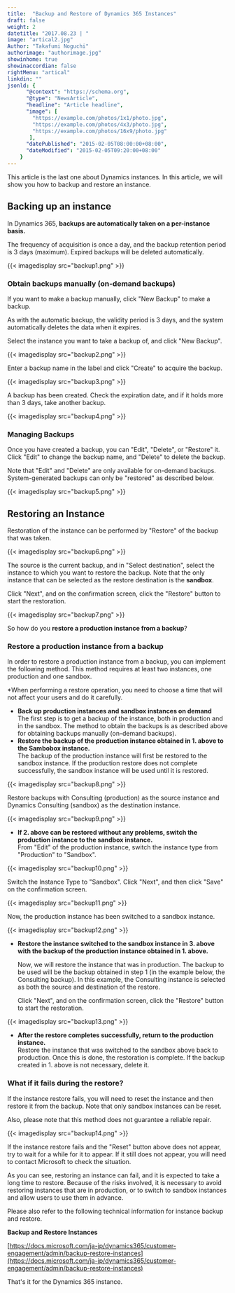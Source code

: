 ```yaml
---
title:  "Backup and Restore of Dynamics 365 Instances"
draft: false
weight: 2
datetitle: "2017.08.23 | "
image: "artical2.jpg"
Author: "Takafumi Noguchi"
authorimage: "authorimage.jpg"
showinhome: true
showinaccordian: false
rightMenu: "artical"
linkdin: ""
jsonld: {
      "@context": "https://schema.org",
      "@type": "NewsArticle",
      "headline": "Article headline",
      "image": [
        "https://example.com/photos/1x1/photo.jpg",
        "https://example.com/photos/4x3/photo.jpg",
        "https://example.com/photos/16x9/photo.jpg"
       ],
      "datePublished": "2015-02-05T08:00:00+08:00",
      "dateModified": "2015-02-05T09:20:00+08:00"
    }
---
```

<!-- Intro  -->
This article is the last one about Dynamics instances. In this article, we will show you how to backup and restore an instance.

## Backing up an instance
In Dynamics 365, **backups are automatically taken on a per-instance basis.**

The frequency of acquisition is once a day, and the backup retention period is 3 days (maximum). Expired backups will be deleted automatically.
<!-- Image= backup1.png -->
{{< imagedisplay src="backup1.png" >}}

### Obtain backups manually (on-demand backups)
If you want to make a backup manually, click "New Backup" to make a backup.

As with the automatic backup, the validity period is 3 days, and the system automatically deletes the data when it expires.

Select the instance you want to take a backup of, and click "New Backup".
<!-- Image= backup2.png -->
{{< imagedisplay src="backup2.png" >}}

Enter a backup name in the label and click "Create" to acquire the backup.
<!-- Image= backup3.png -->
{{< imagedisplay src="backup3.png" >}}

A backup has been created. Check the expiration date, and if it holds more than 3 days, take another backup.
<!-- Image= backup4.png -->
{{< imagedisplay src="backup4.png" >}}

### Managing Backups
Once you have created a backup, you can "Edit", "Delete", or "Restore" it. Click "Edit" to change the backup name, and "Delete" to delete the backup.

Note that "Edit" and "Delete" are only available for on-demand backups. System-generated backups can only be "restored" as described below.
<!-- Image= backup5.png -->
{{< imagedisplay src="backup5.png" >}}

## Restoring an Instance
Restoration of the instance can be performed by "Restore" of the backup that was taken.
<!-- Image= backup6.png -->
{{< imagedisplay src="backup6.png" >}}

The source is the current backup, and in "Select destination", select the instance to which you want to restore the backup. Note that the only instance that can be selected as the restore destination is the **sandbox**.

Click "Next", and on the confirmation screen, click the "Restore" button to start the restoration.

<!-- Image= backup7.png -->
{{< imagedisplay src="backup7.png" >}}

So how do you **restore a production instance from a backup**?

### Restore a production instance from a backup
In order to restore a production instance from a backup, you can implement the following method. This method requires at least two instances, one production and one sandbox.

*When performing a restore operation, you need to choose a time that will not affect your users and do it carefully.

  * **Back up production instances and sandbox instances on demand**   
    The first step is to get a backup of the instance, both in production and in the sandbox. The method to obtain the backups is as described above for obtaining backups manually (on-demand backups).
  * **Restore the backup of the production instance obtained in 1. above to the Sambobox instance.**   
    The backup of the production instance will first be restored to the sandbox instance. If the production restore does not complete successfully, the sandbox instance will be used until it is restored.
  <!-- Image= backup8.png -->
{{< imagedisplay src="backup8.png" >}}

  Restore backups with Consulting (production) as the source instance and Dynamics Consulting (sandbox) as the destination instance.
  <!-- Image= backup9.png -->
{{< imagedisplay src="backup9.png" >}}

  * **If 2. above can be restored without any problems, switch the production instance to the sandbox instance.**   
    From "Edit" of the production instance, switch the instance type from "Production" to "Sandbox".
  <!-- Image= backup10.png -->
{{< imagedisplay src="backup10.png" >}}

  Switch the Instance Type to "Sandbox". Click "Next", and then click "Save" on the confirmation screen.
  <!-- Image= backup11.png -->
{{< imagedisplay src="backup11.png" >}}

  Now, the production instance has been switched to a sandbox instance.
  <!-- Image= backup12.png -->
{{< imagedisplay src="backup12.png" >}}

* **Restore the instance switched to the sandbox instance in 3. above with the backup of the production instance obtained in 1. above.**
  
  Now, we will restore the instance that was in production. The backup to be used will be the backup obtained in step 1 (in the example below, the Consulting backup). In this example, the Consulting instance is selected as both the source and destination of the restore.

  Click "Next", and on the confirmation screen, click the "Restore" button to start the restoration.
  <!-- Image= backup13.png -->
{{< imagedisplay src="backup13.png" >}}

  * **After the restore completes successfully, return to the production instance.**  
   Restore the instance that was switched to the sandbox above back to production. Once this is done, the restoration is complete. If the backup created in 1. above is not necessary, delete it.

### What if it fails during the restore?
If the instance restore fails, you will need to reset the instance and then restore it from the backup. Note that only sandbox instances can be reset.

Also, please note that this method does not guarantee a reliable repair.
<!-- Image= backup14.png -->
{{< imagedisplay src="backup14.png" >}}

If the instance restore fails and the "Reset" button above does not appear, try to wait for a while for it to appear. If it still does not appear, you will need to contact Microsoft to check the situation.

As you can see, restoring an instance can fail, and it is expected to take a long time to restore. Because of the risks involved, it is necessary to avoid restoring instances that are in production, or to switch to sandbox instances and allow users to use them in advance.

Please also refer to the following technical information for instance backup and restore.

**Backup and Restore Instances**

[https://docs.microsoft.com/ja-jp/dynamics365/customer-engagement/admin/backup-restore-instances](https://docs.microsoft.com/ja-jp/dynamics365/customer-engagement/admin/backup-restore-instances)

That's it for the Dynamics 365 instance.